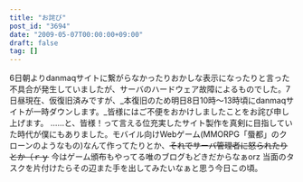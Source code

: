 ```yaml
---
title: "お詫び"
post_id: "3694"
date: "2009-05-07T00:00:00+09:00"
draft: false
tag: []
---
```



6日朝よりdanmaqサイトに繋がらなかったりおかしな表示になったりと言った不具合が発生していましたが、サーバのハードウェア故障によるものでした。7日昼現在、仮復旧済みですが、_本復旧のため明日8日10時～13時頃にdanmaqサイトが一時ダウンします。_皆様にはご不便をおかけしましたことをお詫び申し上げます。 ……と、皆様！って言える位充実したサイト製作を真剣に目指していた時代が僕にもありました。モバイル向けWebゲーム(MMORPG「蜃都」のクローンのようなもの)なんて作ってたりとか、~~それでサーバ管理者に怒られたりとか（ｒｙ~~ 今はゲーム頒布もやってる唯のブログもどきだからなぁorz 当面のタスクを片付けたらその辺また手を出してみたいなぁと思う今日この頃。

